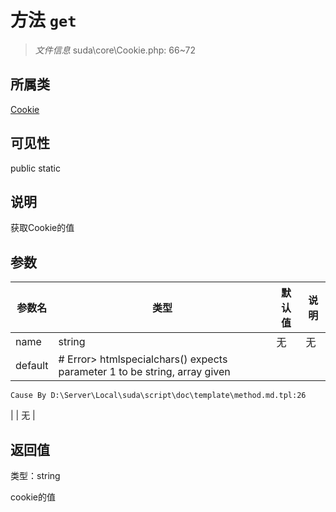 # 方法 `get`

> *文件信息* suda\core\Cookie.php: 66~72

## 所属类 

[Cookie](../Cookie.md)

## 可见性

 public static

## 说明

获取Cookie的值

## 参数


| 参数名 | 类型 | 默认值 | 说明 |
|--------|-----|-------|-------|
| name |  string | 无 | 无 |
| default |  # Error> htmlspecialchars() expects parameter 1 to be string, array given
	Cause By D:\Server\Local\suda\script\doc\template\method.md.tpl:26
 |  | 无 |



## 返回值

类型：string

 cookie的值

